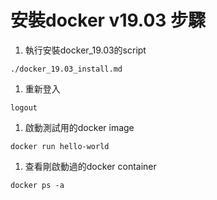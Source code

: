 # 安裝docker v19.03 步驟
1. 執行安裝docker_19.03的script
```
./docker_19.03_install.md
```
1. 重新登入
```
logout
```
1. 啟動測試用的docker image
```
docker run hello-world
```
1. 查看剛啟動過的docker container
```
docker ps -a
```

